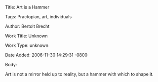 Title:  Art is a Hammer

Tags:   Practopian, art, individuals

Author: Bertolt Brecht

Work Title: Unknown

Work Type: unknown

Date Added: 2006-11-30 14:29:31 -0800

Body: 

Art is not a mirror held up to reality, but a hammer with which to shape it.

